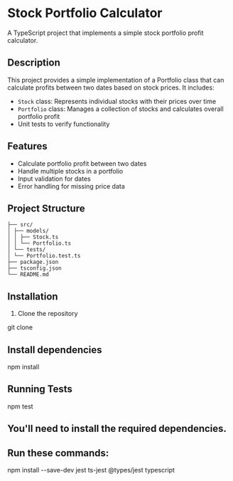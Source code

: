 # Stock Portfolio Calculator

A TypeScript project that implements a simple stock portfolio profit calculator.

## Description

This project provides a simple implementation of a Portfolio class that can calculate profits between two dates based on stock prices. It includes:

- `Stock` class: Represents individual stocks with their prices over time
- `Portfolio` class: Manages a collection of stocks and calculates overall portfolio profit
- Unit tests to verify functionality

## Features

- Calculate portfolio profit between two dates
- Handle multiple stocks in a portfolio
- Input validation for dates
- Error handling for missing price data

## Project Structure

```
├── src/
│ ├── models/
│ │ ├── Stock.ts
│ │ └── Portfolio.ts
│ └── tests/
│ └── Portfolio.test.ts
├── package.json
├── tsconfig.json
└── README.md
```

## Installation
1. Clone the repository

git clone <repository-url>

## Install dependencies
npm install

## Running Tests
npm test

## You'll need to install the required dependencies. 
## Run these commands:

npm install --save-dev jest ts-jest @types/jest typescript


